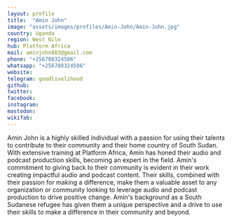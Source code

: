 ```yaml
---
layout: profile
title:  "Amin John"
image: "assets/images/profiles/Amin-John/Amin-John.jpg"
country: Uganda
region: West Nile
hub: Platform Africa
mail: aminjohn883@gmail.com
phone: "+256788324586"
whatsapp: "+256788324586"
website: 
telegram: goodlivelihood
github: 
twitter: 
facebook: 
instagram: 
mastodon: 
wikifab:
---
```

Amin John is a highly skilled individual with a passion for using their talents to contribute to their community and their home country of South Sudan. With extensive training at Platform Africa, Amin has honed their audio and podcast production skills, becoming an expert in the field.
Amin's commitment to giving back to their community is evident in their work creating impactful audio and podcast content. Their skills, combined with their passion for making a difference, make them a valuable asset to any organization or community looking to leverage audio and podcast production to drive positive change. Amin's background as a South Sudanese refugee has given them a unique perspective and a drive to use their skills to make a difference in their community and beyond.